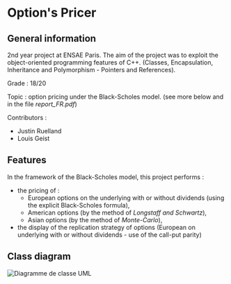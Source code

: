 # Option's Pricer
## General information
2nd year project at ENSAE Paris. The aim of the project was to exploit the object-oriented programming features of C++. (Classes, Encapsulation, Inheritance and Polymorphism - Pointers and References).

Grade : 18/20

Topic : option pricing under the Black-Scholes model. (see more below and in the file *report_FR.pdf*)

Contributors : 
- Justin Ruelland
- Louis Geist

## Features
In the framework of the Black-Scholes model, this project performs : 
- the pricing of :
  - European options on the underlying with or without dividends (using the explicit Black-Scholes formula),
  - American options (by the method of *Longstaff and Schwartz*),
  - Asian options (by the method of *Monte-Carlo*),
- the display of the replication strategy of options (European on underlying with or without dividends - use of the call-put parity)

## Class diagram
![Diagramme de classe UML](https://github.com/louisgeist/Pricer/blob/main/DiagramUML_v3.png)

